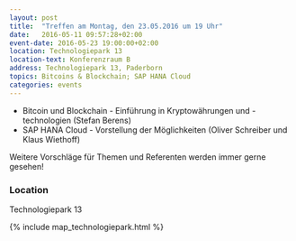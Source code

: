 ```yaml
---
layout: post
title:  "Treffen am Montag, den 23.05.2016 um 19 Uhr"
date:   2016-05-11 09:57:28+02:00
event-date: 2016-05-23 19:00:00+02:00
location: Technologiepark 13
location-text: Konferenzraum B
address: Technologiepark 13, Paderborn
topics: Bitcoins & Blockchain; SAP HANA Cloud
categories: events
---
```


* Bitcoin und Blockchain - Einführung in Kryptowährungen und -technologien (Stefan Berens)
* SAP HANA Cloud - Vorstellung der Möglichkeiten (Oliver Schreiber und Klaus Wiethoff)

Weitere Vorschläge für Themen und Referenten werden immer gerne gesehen!

### Location

Technologiepark 13

{% include map_technologiepark.html %}
